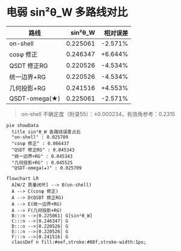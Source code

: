 # 电弱 sin²θ_W 多路线对比

| 路线 | sin²θ_W | 相对误差 |
| --- | ---: | ---: |
| on-shell | 0.225061 | -2.571% |
| cosφ 修正 | 0.246347 | +6.644% |
| QSDT 修正RG | 0.220526 | -4.534% |
| 统一边界+RG | 0.220526 | -4.534% |
| 几何投影+RG | 0.241516 | +4.553% |
| QSDT-omega(★) | 0.225061 | -2.571% |

> on-shell 不确定度（附录55）：±0.000234，有效角参考：0.2315


```mermaid
pie showData
  title sin²θ_W 各路线误差占比
  "on-shell" : 0.025709
  "cosφ 修正" : 0.066437
  "QSDT 修正RG" : 0.045343
  "统一边界+RG" : 0.045343
  "几何投影+RG" : 0.045525
  "QSDT-omega(★)" : 0.025709
```

```mermaid
flowchart LR
  A[W/Z 质量闭环] --> B(on-shell)
  A --> C(cosφ 修正)
  A --> D(QSDT 修正RG)
  A --> E(统一边界+RG)
  A --> F(几何投影+RG)
  B:::n -->|0.225061| G[sin²θ_W]
  C:::n -->|0.246347| G
  D:::n -->|0.220526| G
  E:::n -->|0.220526| G
  F:::n -->|0.241516| G
  classDef n fill:#eef,stroke:#88f,stroke-width:1px;
```
